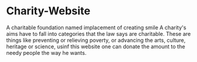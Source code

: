 # Charity-Website
A charitable foundation named implacement of creating smile 
A charity's aims have to fall into categories that the law says are charitable. These are things like preventing or relieving poverty, or advancing the arts, culture, heritage or science, usinf this website one can donate the amount to the needy people the way he wants.
